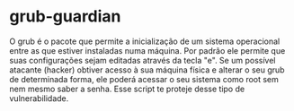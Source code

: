 # grub-guardian
O grub é o pacote que permite a inicialização de um sistema operacional entre as que estiver instaladas numa máquina. Por padrão ele permite que suas configurações sejam editadas através da tecla "e". Se um possível atacante (hacker) obtiver acesso à sua máquina física e alterar o seu grub de determinada forma, ele poderá acessar o seu sistema como root sem nem mesmo saber a senha. Esse script te proteje desse tipo de vulnerabilidade.
